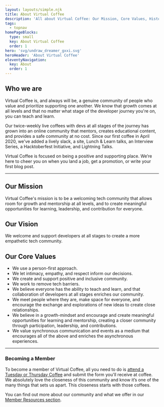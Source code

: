 ```yaml
---
layout: layouts/simple.njk
title: About Virtual Coffee
description: 'All about Virtual Coffee: Our Mission, Core Values, History, and more.'
tags:
  - topnav
homePageBlocks:
  type: small
  key: About Virtual Coffee
  order: 1
hero: 'svg/undraw_dreamer_gxxi.svg'
heroHeader: 'About Virtual Coffee'
eleventyNavigation:
  key: About
  order: 1
---
```


## Who we are

Virtual Coffee is, and always will be, a genuine community of people who value and prioritize supporting one another. We know that growth comes at all levels and that no matter what stage of the developer journey you're on, you can teach and learn.

Our twice-weekly live coffees with devs at all stages of the journey has grown into an online community that mentors, creates educational content, and provides a safe community at no cost. Since our first coffee in April 2020, we've added a lively slack, a site, Lunch & Learn talks, an Interview Series, a Hacktoberfest Initiative, and Lightning Talks.

Virtual Coffee is focused on being a positive and supporting place. We’re here to cheer you on when you land a job, get a promotion, or write your first blog post.

---

## Our Mission

Virtual Coffee's mission is to be a welcoming tech community that allows room for growth and mentorship at all levels, and to create meaningful opportunities for learning, leadership, and contribution for everyone.

## Our Vision

We welcome and support developers at all stages to create a more empathetic tech community.

## Our Core Values

<ul>
<li>We use a person-first approach.</li>
<li>We let intimacy, empathy, and respect inform our decisions.</li>
<li>We create and support positive and inclusive community.</li>
<li>We work to remove tech barriers.</li>
<li>We believe everyone has the ability to teach and learn, and that collaboration of developers at all stages enriches our community.</li>
<li>We meet people where they are, make space for everyone, and encourage the exchange and explorations of new ideas to create close relationships.</li>
<li>We believe in a growth-mindset and encourage and create meaningful opportunities for learning and mentorship, creating a closer community through participation, leadership, and contributions.</li>
<li>We value synchronous communication and events as a medium that encourages all of the above and enriches the asynchronous experiences.</li>
</ul>

---

### Becoming a Member

To become a member of Virtual Coffee, all you need to do is <a href="/events">attend a Tuesday or Thursday Coffee</a> and submit the form you'll receive at coffee. We absolutely love the closeness of this community and know it’s one of the many things that sets us apart. This closeness starts with those coffees.

You can find out more about our community and what we offer in our <a href="/https://virtualcoffee.io/member-resources/">Member Resources section</a>.
